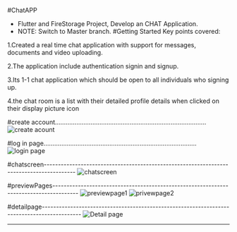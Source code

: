#ChatAPP
- Flutter and FireStorage Project, Develop an CHAT Application.
- NOTE: Switch to Master branch.
#Getting Started
Key points covered:

1.Created a real time chat application with support for messages, documents and video uploading.

2.The application include authentication signin and signup.

3.Its 1-1 chat application which should be open to all individuals who signing up.

4.the chat room is a list with their detailed profile details when clicked on their display picture icon

#create account.....................................................................................
![create acount](https://github.com/DarshanPatel-37/oneChatApp/assets/96777821/6fc1169b-0336-4335-98d9-309b0d1be193)

#log in page......................................................................................
![login page](https://github.com/DarshanPatel-37/oneChatApp/assets/96777821/342b6308-5389-4221-83be-3c31f437e7a8)

#chatscreen-----------------------------------------------------------------------------------------
![chatscreen](https://github.com/DarshanPatel-37/oneChatApp/assets/96777821/f1d45d08-891a-471d-9142-2348ae2818c5)

#previewPages---------------------------------------------------------------------------------------
![previewpage1](https://github.com/DarshanPatel-37/oneChatApp/assets/96777821/2ee98c7f-fc38-49ca-8e3a-7fb4eac8e8a4)
![privewpage2](https://github.com/DarshanPatel-37/oneChatApp/assets/96777821/64d49cf3-df2c-4ea8-a0ed-3e657f1cafff)

#detailpage--------------------------------------------------------------------------------------------
![Detail page](https://github.com/DarshanPatel-37/oneChatApp/assets/96777821/096b4fb0-d7d8-4c21-80f2-c4914bf826f2)

----------------------------------------------------------------------------------------------------------------------------------
